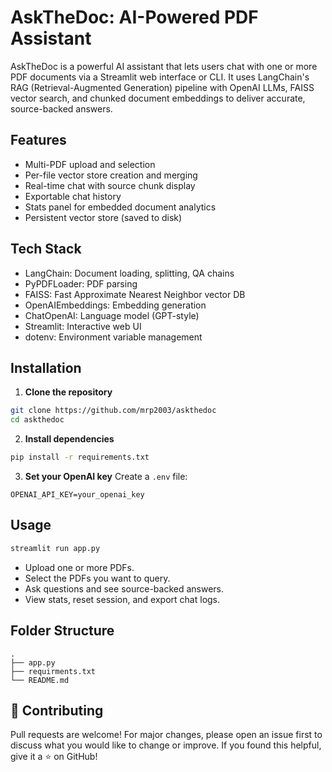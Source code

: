 # AskTheDoc: AI-Powered PDF Assistant

AskTheDoc is a powerful AI assistant that lets users chat with one or more PDF documents via a Streamlit web interface or CLI. It uses LangChain's RAG (Retrieval-Augmented Generation) pipeline with OpenAI LLMs, FAISS vector search, and chunked document embeddings to deliver accurate, source-backed answers.

## Features
- Multi-PDF upload and selection
- Per-file vector store creation and merging
- Real-time chat with source chunk display
- Exportable chat history
- Stats panel for embedded document analytics
- Persistent vector store (saved to disk)

## Tech Stack
- LangChain: Document loading, splitting, QA chains
- PyPDFLoader: PDF parsing
- FAISS: Fast Approximate Nearest Neighbor vector DB
- OpenAIEmbeddings: Embedding generation
- ChatOpenAI: Language model (GPT-style)
- Streamlit: Interactive web UI
- dotenv: Environment variable management

## Installation

1. **Clone the repository**
```bash
git clone https://github.com/mrp2003/askthedoc
cd askthedoc
```

2. **Install dependencies**
```bash
pip install -r requirements.txt
```

3. **Set your OpenAI key**
Create a `.env` file:
```
OPENAI_API_KEY=your_openai_key
```

## Usage

```bash
streamlit run app.py
```

- Upload one or more PDFs.
- Select the PDFs you want to query.
- Ask questions and see source-backed answers.
- View stats, reset session, and export chat logs.

## Folder Structure

```
.
├── app.py
├── requirments.txt
└── README.md
```

## 🤝 Contributing

Pull requests are welcome! For major changes, please open an issue first to discuss what you would like to change or improve.
If you found this helpful, give it a ⭐ on GitHub!
